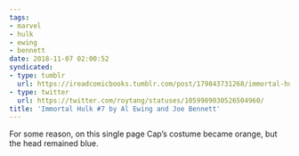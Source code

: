 ```yaml
---
tags: 
- marvel
- hulk
- ewing
- bennett
date: 2018-11-07 02:00:52
syndicated:
- type: tumblr
  url: https://ireadcomicbooks.tumblr.com/post/179843731268/immortal-hulk-7-by-al-ewing-and-joe-bennett-for
- type: twitter
  url: https://twitter.com/roytang/statuses/1059989030526504960/
title: 'Immortal Hulk #7 by Al Ewing and Joe Bennett'
---
```


For some reason, on this single page Cap’s costume became orange, but the head remained blue.